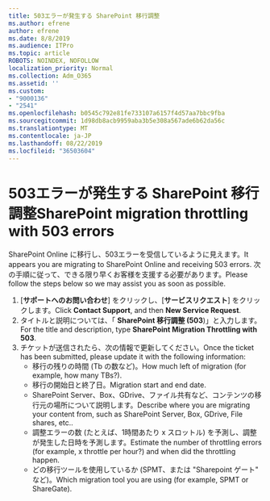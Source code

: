 ```yaml
---
title: 503エラーが発生する SharePoint 移行調整
ms.author: efrene
author: efrene
ms.date: 8/8/2019
ms.audience: ITPro
ms.topic: article
ROBOTS: NOINDEX, NOFOLLOW
localization_priority: Normal
ms.collection: Adm_O365
ms.assetid: ''
ms.custom:
- "9000136"
- "2541"
ms.openlocfilehash: b0545c792e81fe733107a6157f4d57aa7bbc9fba
ms.sourcegitcommit: 1d98db8acb9959aba3b5e308a567ade6b62da56c
ms.translationtype: MT
ms.contentlocale: ja-JP
ms.lasthandoff: 08/22/2019
ms.locfileid: "36503604"
---
```

# <a name="sharepoint-migration-throttling-with-503-errors"></a><span data-ttu-id="7e5df-102">503エラーが発生する SharePoint 移行調整</span><span class="sxs-lookup"><span data-stu-id="7e5df-102">SharePoint migration throttling with 503 errors</span></span>

<span data-ttu-id="7e5df-103">SharePoint Online に移行し、503エラーを受信しているように見えます。</span><span class="sxs-lookup"><span data-stu-id="7e5df-103">It appears you are migrating to SharePoint Online and receiving 503 errors.</span></span> <span data-ttu-id="7e5df-104">次の手順に従って、できる限り早くお客様を支援する必要があります。</span><span class="sxs-lookup"><span data-stu-id="7e5df-104">Please follow the steps below so we may assist you as soon as possible.</span></span> 

1. <span data-ttu-id="7e5df-105">[**サポートへのお問い合わせ**] をクリックし、[**サービスリクエスト**] をクリックします。</span><span class="sxs-lookup"><span data-stu-id="7e5df-105">Click **Contact Support**, and then **New Service Request**.</span></span>
2. <span data-ttu-id="7e5df-106">タイトルと説明については、「 **SharePoint 移行調整 (503**)」と入力します。</span><span class="sxs-lookup"><span data-stu-id="7e5df-106">For the title and description, type **SharePoint Migration Throttling with 503**.</span></span>
3. <span data-ttu-id="7e5df-107">チケットが送信されたら、次の情報で更新してください。</span><span class="sxs-lookup"><span data-stu-id="7e5df-107">Once the ticket has been submitted, please update it with the following information:</span></span>
    - <span data-ttu-id="7e5df-108">移行の残りの時間 (Tb の数など)。</span><span class="sxs-lookup"><span data-stu-id="7e5df-108">How much left of migration (for example, how many TBs?).</span></span>
    - <span data-ttu-id="7e5df-109">移行の開始日と終了日。</span><span class="sxs-lookup"><span data-stu-id="7e5df-109">Migration start and end date.</span></span>
    - <span data-ttu-id="7e5df-110">SharePoint Server、Box、GDrive、ファイル共有など、コンテンツの移行元の場所について説明します。</span><span class="sxs-lookup"><span data-stu-id="7e5df-110">Describe where you are migrating your content from, such as SharePoint Server, Box, GDrive, File shares, etc..</span></span>
    - <span data-ttu-id="7e5df-111">調整エラーの数 (たとえば、1時間あたり x スロットル) を予測し、調整が発生した日時を予測します。</span><span class="sxs-lookup"><span data-stu-id="7e5df-111">Estimate the number of throttling errors (for example, x throttle per hour?) and when did the throttling happen.</span></span>
    - <span data-ttu-id="7e5df-112">どの移行ツールを使用しているか (SPMT、または "Sharepoint ゲート" など)。</span><span class="sxs-lookup"><span data-stu-id="7e5df-112">Which migration tool you are using (for example, SPMT or ShareGate).</span></span>


